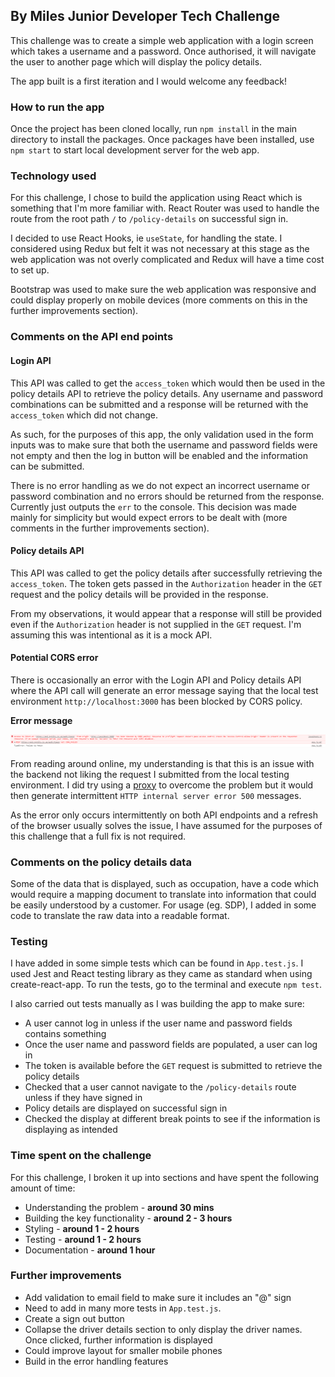 ## By Miles Junior Developer Tech Challenge

This challenge was to create a simple web application with a login screen which takes a username and a password. Once authorised, it will navigate the user to another page which will display the policy details.

The app built is a first iteration and I would welcome any feedback!

### How to run the app 

Once the project has been cloned locally, run `npm install` in the main directory to install the packages. Once packages have been installed, use `npm start` to start local development server for the web app.

### Technology used

For this challenge, I chose to build the application using React which is something that I'm more familiar with. React Router was used to handle the route from the root path `/` to `/policy-details` on successful sign in.

I decided to use React Hooks, ie `useState`, for handling the state. I considered using Redux but felt it was not necessary at this stage as the web application was not overly complicated and Redux will have a time cost to set up.

Bootstrap was used to make sure the web application was responsive and could display properly on mobile devices (more comments on this in the further improvements section).

### Comments on the API end points

#### Login API

This API was called to get the `access_token` which would then be used in the policy details API to retrieve the policy details. Any username and password combinations can be submitted and a response will be returned with the `access_token` which did not change. 

As such, for the purposes of this app, the only validation used in the form inputs was to make sure that both the username and password fields were not empty and then the log in button will be enabled and the information can be submitted.

There is no error handling as we do not expect an incorrect username or password combination and no errors should be returned from the response. Currently just outputs the `err` to the console. This decision was made mainly for simplicity but would expect errors to be dealt with (more comments in the further improvements section).

#### Policy details API

This API was called to get the policy details after successfully retrieving the `access_token`. The token gets passed in the `Authorization` header in the `GET` request and the policy details will be provided in the response.

From my observations, it would appear that a response will still be provided even if the `Authorization` header is not supplied in the `GET` request. I'm assuming this was intentional as it is a mock API.

#### Potential CORS error

There is occasionally an error with the Login API and Policy details API where the API call will generate an error message saying that the local test environment `http://localhost:3000` has been blocked by CORS policy.

**Error message**

<img src='./CORSerror.PNG'>

From reading around online, my understanding is that this is an issue with the backend not liking the request I submitted from the local testing environment. I did try using a [proxy](https://cors-anywhere.herokuapp.com/) to overcome the problem but it would then generate intermittent `HTTP internal server error 500` messages.

As the error only occurs intermittently on both API endpoints and a refresh of the browser usually solves the issue, I have assumed for the purposes of this challenge that a full fix is not required. 

### Comments on the policy details data

Some of the data that is displayed, such as occupation, have a code which would require a mapping document to translate into information that could be easily understood by a customer. For usage (eg. SDP), I added in some code to translate the raw data into a readable format. 

### Testing

I have added in some simple tests which can be found in `App.test.js`. I used Jest and React testing library as they came as standard when using create-react-app. To run the tests, go to the terminal and execute `npm test`.

I also carried out tests manually as I was building the app to make sure:

* A user cannot log in unless if the user name and password fields contains something
* Once the user name and password fields are populated, a user can log in
* The token is available before the `GET` request is submitted to retrieve the policy details
* Checked that a user cannot navigate to the `/policy-details` route unless if they have signed in
* Policy details are displayed on successful sign in
* Checked the display at different break points to see if the information is displaying as intended


### Time spent on the challenge

For this challenge, I broken it up into sections and have spent the following amount of time:

* Understanding the problem - **around 30 mins**
* Building the key functionality - **around 2 - 3 hours**
* Styling  -  **around 1 - 2 hours**
* Testing - **around 1 - 2 hours**
* Documentation - **around 1 hour**

### Further improvements

* Add validation to email field to make sure it includes an "@" sign
* Need to add in many more tests in `App.test.js`.
* Create a sign out button
* Collapse the driver details section to only display the driver names. Once clicked, further information is displayed
* Could improve layout for smaller mobile phones
* Build in the error handling features


